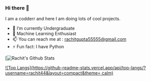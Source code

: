 ### Hi there 👋
I am a codderr and here I am doing lots of cool projects.

- 🔭 I’m currently Undergraduate
- 🌱 Machine Learning Enthusiast
- 📫 You can reach me at : rachitgupta55555@gmail.com
- ⚡ Fun fact: I have Python

[![Rachit's Github Stats](https://github-readme-stats.vercel.app/api?username=rachit44&hide=issues&count_private=true&show_icons=true&theme=calm)

[![Top Langs](https://github-readme-stats.vercel.app/api/top-langs/?username=rachit44&layout=compact&theme= calm)](https://github.com/rachit44/github-readme-stats)

